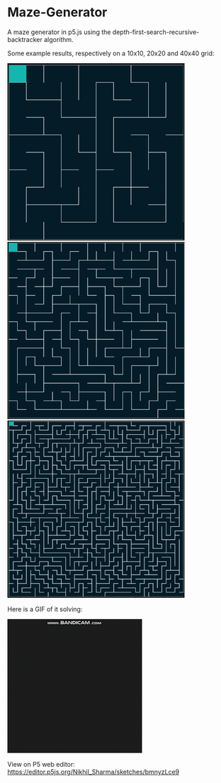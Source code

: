 # Maze-Generator
A maze generator in p5.js using the depth-first-search-recursive-backtracker algorithm.

Some example results, respectively on a 10x10, 20x20 and 40x40 grid:

<img src="https://github.com/Nikhil-Sharma-1/Maze-Generator/blob/main/img1.png" width="400" height="400"> <img src="https://github.com/Nikhil-Sharma-1/Maze-Generator/blob/main/img2.png" width="400" height="400">
<img src="https://github.com/Nikhil-Sharma-1/Maze-Generator/blob/main/img3.png" width="400" height="400">


Here is a GIF of it solving:

![](Maze_Generator.gif)

View on P5 web editor: https://editor.p5js.org/Nikhil_Sharma/sketches/bmnyzLce9
